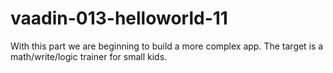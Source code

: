 # vaadin-013-helloworld-11


With this part we are beginning to build a more complex app.
The target is a math/write/logic trainer for small kids.



